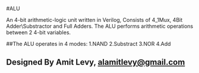 #ALU

An 4-bit arithmetic-logic unit written in Verilog, Consists of 4_1Mux, 4Bit Adder\Substractor and Full Adders.
The ALU performs arithmetic operations between 2 4-bit variables.

##The ALU operates in 4 modes:
1.NAND
2.Substract
3.NOR
4.Add

## Designed By Amit Levy, alamitlevy@gmail.com



